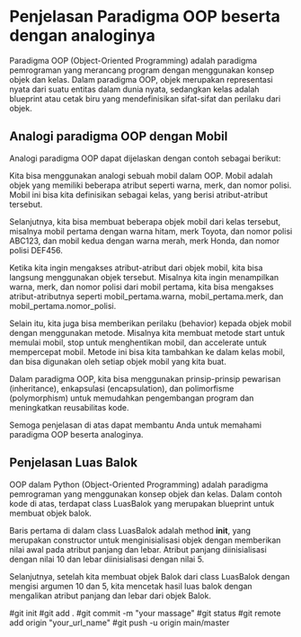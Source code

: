 # Penjelasan Paradigma OOP beserta dengan analoginya

Paradigma OOP (Object-Oriented Programming) adalah paradigma pemrograman yang merancang program dengan menggunakan konsep objek dan kelas. Dalam paradigma OOP, objek merupakan representasi nyata dari suatu entitas dalam dunia nyata, sedangkan kelas adalah blueprint atau cetak biru yang mendefinisikan sifat-sifat dan perilaku dari objek.

## Analogi paradigma OOP dengan Mobil

Analogi paradigma OOP dapat dijelaskan dengan contoh sebagai berikut:

Kita bisa menggunakan analogi sebuah mobil dalam OOP. Mobil adalah objek yang memiliki beberapa atribut seperti warna, merk, dan nomor polisi. Mobil ini bisa kita definisikan sebagai kelas, yang berisi atribut-atribut tersebut.

Selanjutnya, kita bisa membuat beberapa objek mobil dari kelas tersebut, misalnya mobil pertama dengan warna hitam, merk Toyota, dan nomor polisi ABC123, dan mobil kedua dengan warna merah, merk Honda, dan nomor polisi DEF456.

Ketika kita ingin mengakses atribut-atribut dari objek mobil, kita bisa langsung menggunakan objek tersebut. Misalnya kita ingin menampilkan warna, merk, dan nomor polisi dari mobil pertama, kita bisa mengakses atribut-atributnya seperti mobil_pertama.warna, mobil_pertama.merk, dan mobil_pertama.nomor_polisi.

Selain itu, kita juga bisa memberikan perilaku (behavior) kepada objek mobil dengan menggunakan metode. Misalnya kita membuat metode start untuk memulai mobil, stop untuk menghentikan mobil, dan accelerate untuk mempercepat mobil. Metode ini bisa kita tambahkan ke dalam kelas mobil, dan bisa digunakan oleh setiap objek mobil yang kita buat.

Dalam paradigma OOP, kita bisa menggunakan prinsip-prinsip pewarisan (inheritance), enkapsulasi (encapsulation), dan polimorfisme (polymorphism) untuk memudahkan pengembangan program dan meningkatkan reusabilitas kode.

Semoga penjelasan di atas dapat membantu Anda untuk memahami paradigma OOP beserta analoginya.

## Penjelasan Luas Balok

OOP dalam Python (Object-Oriented Programming) adalah paradigma pemrograman yang menggunakan konsep objek dan kelas. Dalam contoh kode di atas, terdapat class LuasBalok yang merupakan blueprint untuk membuat objek balok.

Baris pertama di dalam class LuasBalok adalah method __init__, yang merupakan constructor untuk menginisialisasi objek dengan memberikan nilai awal pada atribut panjang dan lebar. Atribut panjang diinisialisasi dengan nilai 10 dan lebar diinisialisasi dengan nilai 5.

Selanjutnya, setelah kita membuat objek Balok dari class LuasBalok dengan mengisi argumen 10 dan 5, kita mencetak hasil luas balok dengan mengalikan atribut panjang dan lebar dari objek Balok.

#git init 
#git add .
#git commit -m "your massage"
#git status
#git remote add origin "your_url_name"
#git push -u origin main/master